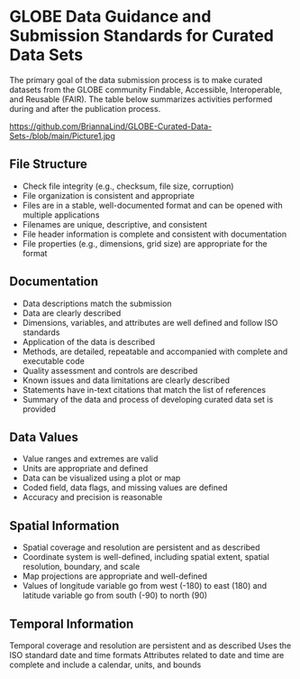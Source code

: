# GLOBE Data Guidance and Submission Standards for Curated Data Sets
The primary goal of the data submission process is to make curated datasets from the GLOBE community Findable, Accessible, Interoperable, and Reusable (FAIR). The table below summarizes activities performed during and after the publication process. 

https://github.com/BriannaLind/GLOBE-Curated-Data-Sets-/blob/main/Picture1.jpg

## File Structure
- Check file integrity (e.g., checksum, file size, corruption)
- File organization is consistent and appropriate
- Files are in a stable, well-documented format and can be opened with multiple applications
- Filenames are unique, descriptive, and consistent
- File header information is complete and consistent with documentation
- File properties (e.g., dimensions, grid size) are appropriate for the format
## Documentation
- Data descriptions match the submission
- Data are clearly described
- Dimensions, variables, and attributes are well defined and follow ISO standards
- Application of the data is described
- Methods, are detailed,  repeatable and accompanied with complete and executable code 
- Quality assessment and controls are described
- Known issues and data limitations are clearly described
- Statements have in-text citations that match the list of references
- Summary of the data and process of developing curated data set is provided
## Data Values
- Value ranges and extremes are valid
- Units are appropriate and defined
- Data can be visualized using a plot or map
- Coded field, data flags, and missing values are defined
- Accuracy and precision is reasonable
## Spatial Information
- Spatial coverage and resolution are persistent and as described
- Coordinate system is well-defined, including spatial extent, spatial resolution, boundary, and scale
- Map projections are appropriate and well-defined
- Values of longitude variable go from west (-180) to east (180) and latitude variable go from south (-90) to north (90)
## Temporal Information
Temporal coverage and resolution are persistent and as described
Uses the ISO standard date and time formats
Attributes related to date and time are complete and include a calendar, units, and bounds
